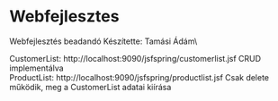 # Webfejlesztes
Webfejlesztés beadandó
Készítette: Tamási Ádám\

CustomerList: http://localhost:9090/jsfspring/customerlist.jsf   CRUD implementálva\
ProductList: http://localhost:9090/jsfspring/productlist.jsf  Csak delete működik, meg a CustomerList adatai kiírása
